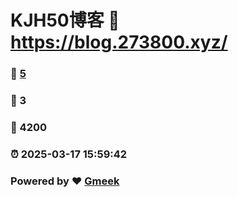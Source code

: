 # KJH50博客 :link: https://blog.273800.xyz/ 
### :page_facing_up: [5](https://blog.273800.xyz//tag.html) 
### :speech_balloon: 3 
### :hibiscus: 4200 
### :alarm_clock: 2025-03-17 15:59:42 
### Powered by :heart: [Gmeek](https://github.com/Meekdai/Gmeek)

